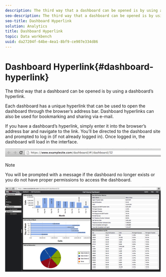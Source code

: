 ```yaml
---
description: The third way that a dashboard can be opened is by using a dashboard’s hyperlink.
seo-description: The third way that a dashboard can be opened is by using a dashboard’s hyperlink.
seo-title: Dashboard Hyperlink
solution: Analytics
title: Dashboard Hyperlink
topic: Data workbench
uuid: da27204f-64be-4ea1-8bf9-ce907e334d86
---
```


# Dashboard Hyperlink{#dashboard-hyperlink}

The third way that a dashboard can be opened is by using a dashboard’s hyperlink.

Each dashboard has a unique hyperlink that can be used to open the dashboard through the browser’s address bar. Dashboard hyperlinks can also be used for bookmarking and sharing via e-mail.

If you have a dashboard’s hyperlink, simply enter it into the browser’s address bar and navigate to the link. You’ll be directed to the dashboard site and prompted to log in (if not already logged in). Once logged in, the dashboard will load in the interface.

![](assets/db_hyperlink.png)

>[!NOTE]
>
>You will be prompted with a message if the dashboard no longer exists or you do not have proper permissions to access the dashboard.

![](assets/db_hyperlink2.png)

